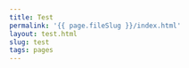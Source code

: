 ```yaml
---
title: Test
permalink: '{{ page.fileSlug }}/index.html'
layout: test.html
slug: test
tags: pages
---
```



